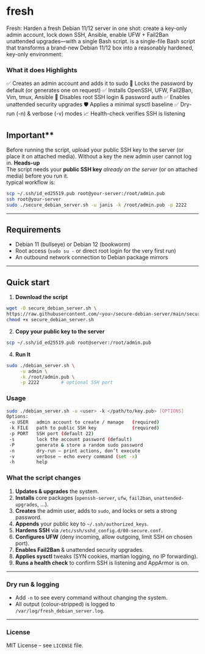 # fresh
Fresh: Harden a fresh Debian 11/12 server in one shot: create a key-only admin account, lock down SSH, Ansible, enable UFW + Fail2Ban unattended upgrades—with a single Bash script.
is a single-file Bash script that transforms a brand-new Debian 11/12 box into a reasonably hardened, key-only environment:

### What it does	Highlights
✅ Creates an admin account and adds it to sudo	🔐 Locks the password by default (or generates one on request)
✅ Installs OpenSSH, UFW, Fail2Ban, Vim, tmux, Ansible	🚫 Disables root SSH login & password auth
✅ Enables unattended security upgrades	🛡️ Applies a minimal sysctl baseline
✅ Dry-run (-n) & verbose (-v) modes	📈 Health-check verifies SSH is listening

## Important**
Before running the script, upload your public SSH key to the server (or place it on attached media).
Without a key the new admin user cannot log in.
**Heads-up**  
The script needs your **public SSH key** _already on the server_ (or on attached media) before you run it.  
typical workflow is:
```bash
scp ~/.ssh/id_ed25519.pub root@your-server:/root/admin.pub
ssh root@your-server
sudo ./secure_debian_server.sh -u janis -k /root/admin.pub -p 2222
 ```
---

## Requirements

* Debian 11 (bullseye) or Debian 12 (bookworm)
* Root access (`sudo su -` or direct root login for the very first run)
* An outbound network connection to Debian package mirrors

---

## Quick start

1. **Download the script**

```bash
wget -O secure_debian_server.sh \
https://raw.githubusercontent.com/<you>/secure-debian-server/main/secure_debian_server.sh
chmod +x secure_debian_server.sh
```
2. **Copy your public key to the server**
```bash
scp ~/.ssh/id_ed25519.pub root@server:/root/admin.pub
```
4. **Run It**
```bash
sudo ./debian_server.sh \
     -u admin \
     -k /root/admin.pub \
     -p 2222        # optional SSH port
```
 ### Usage
 ```bash
sudo ./debian_server.sh -u <user> -k </path/to/key.pub> [OPTIONS]
Options:
  -u USER   admin account to create / manage   (required)
  -k FILE   path to public SSH key             (required)
  -p PORT   SSH port (default 22)
  -s        lock the account password (default)
  -P        generate & store a random sudo password
  -n        dry-run – print actions, don’t execute
  -v        verbose – echo every command (set -x)
  -h        help
```
### What the script changes

1. **Updates & upgrades** the system.
2. **Installs** core packages (`openssh-server`, `ufw`, `fail2ban`, `unattended-upgrades`, ...).
3. **Creates** the admin user, adds to `sudo`, and locks or sets a strong password.
4. **Appends** your public key to `~/.ssh/authorized_keys`.
5. **Hardens SSH** via `/etc/ssh/sshd_config.d/00-secure.conf`.
6. **Configures UFW** (deny incoming, allow outgoing, limit SSH on chosen port).
7. **Enables Fail2Ban** & unattended security upgrades.
8. **Applies sysctl** tweaks (SYN cookies, martian logging, no IP forwarding).
9. **Runs a health check** to confirm SSH is listening and AppArmor is on.

---

### Dry run & logging

- Add `-n` to see every command without changing the system.
- All output (colour-stripped) is logged to `/var/log/fresh_debian_server.log`.

---

### License

MIT License – see `LICENSE` file.

